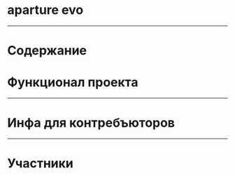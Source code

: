 # aparture evo
---


# Содержание


# Функционал проекта

---
# Инфа для контребъюторов

---
# Участники
